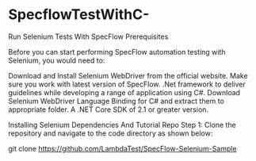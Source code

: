 # SpecflowTestWithC-
Run Selenium Tests With SpecFlow 
Prerequisites

Before you can start performing SpecFlow automation testing with Selenium, you would need to:

Download and Install Selenium WebDriver from the official website.
Make sure you work with latest version of SpecFlow.
.Net framework to deliver guidelines while developing a range of application using C#.
Download Selenium WebDriver Language Binding for C# and extract them to appropriate folder. A .NET Core SDK of 2.1 or greater version.

Installing Selenium Dependencies And Tutorial Repo
Step 1: Clone the repository and navigate to the code directory as shown below:

git clone https://github.com/LambdaTest/SpecFlow-Selenium-Sample
